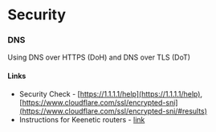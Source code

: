 # Security

### DNS

Using DNS over HTTPS (DoH) and DNS over TLS (DoT)

#### Links

- Security Check - [https://1.1.1.1/help](https://1.1.1.1/help), [https://www.cloudflare.com/ssl/encrypted-sni](https://www.cloudflare.com/ssl/encrypted-sni/#results)
- Instructions for Keenetic routers - [link](https://help.keenetic.com/hc/en-us/articles/360007687159-DNS-over-TLS-and-DNS-over-HTTPS-proxy-servers-for-DNS-requests-encryption)
